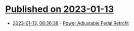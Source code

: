 # [Published on 2023-01-13](index.md)

* [2023-01-13, 08:36:38](https://news.ycombinator.com/item?id=34365307) - [Power Adjustable Pedal Retrofit](https://www.idmsvcs.com/2vmod/powerpedals/index.html)

